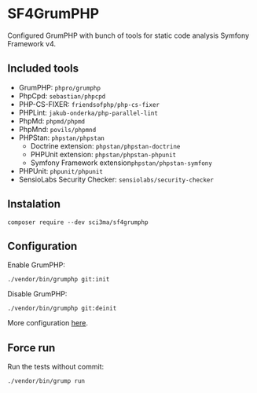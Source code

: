 SF4GrumPHP
==========

Configured GrumPHP with bunch of tools for static code analysis Symfony Framework v4.

Included tools
--------------

* GrumPHP: `phpro/grumphp`
* PhpCpd: `sebastian/phpcpd`
* PHP-CS-FIXER: `friendsofphp/php-cs-fixer`
* PHPLint: `jakub-onderka/php-parallel-lint`
* PhpMd: `phpmd/phpmd`
* PhpMnd: `povils/phpmnd`
* PHPStan: `phpstan/phpstan`
    * Doctrine extension: `phpstan/phpstan-doctrine`
    * PHPUnit extension: `phpstan/phpstan-phpunit`
    * Symfony Framework extension`phpstan/phpstan-symfony`
* PHPUnit: `phpunit/phpunit`
* SensioLabs Security Checker: `sensiolabs/security-checker`

Instalation
-----------
```
composer require --dev sci3ma/sf4grumphp
```

Configuration
-------------
Enable GrumPHP:
```
./vendor/bin/grumphp git:init
```
Disable GrumPHP:
```
./vendor/bin/grumphp git:deinit
```
More configuration [here][1].

Force run
---------
Run the tests without commit:
```
./vendor/bin/grump run
```

[1]: https://github.com/phpro/grumphp/blob/master/doc/commands.md#installation